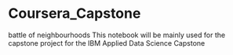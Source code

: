 # Coursera_Capstone
battle of neighbourhoods
This notebook will be mainly used for the capstone project for the IBM Applied Data Science Capstone
